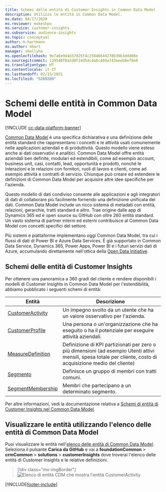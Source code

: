 ```yaml
---
title: Schemi delle entità di Customer Insights in Common Data Model
description: Utilizza le entità in Common Data Model.
ms.date: 04/17/2020
ms.reviewer: mukeshpo
ms.service: customer-insights
ms.subservice: audience-insights
ms.topic: conceptual
author: m-hartmann
ms.author: mhart
manager: shellyha
ms.openlocfilehash: 9e7a6e944d37d25f4c25846644278b39b3ddd08e
ms.sourcegitcommit: 139548f8a2d0f24d54c4a6c404a743eeeb8ef8e0
ms.translationtype: HT
ms.contentlocale: it-IT
ms.lasthandoff: 02/15/2021
ms.locfileid: "5269289"
---
```

# <a name="entity-schemas-in-common-data-model"></a>Schemi delle entità in Common Data Model

[!INCLUDE [cc-data-platform-banner](../includes/cc-data-platform-banner.md)]

[Common Data Model](https://docs.microsoft.com/common-data-model/) è una specifica dichiarativa e una definizione delle entità standard che rappresentano i concetti e le attività usati comunemente nelle applicazioni aziendali e di produttività. Questo modello viene esteso anche ai dati osservativi e analitici. Common Data Model offre entità aziendali ben definite, modulari ed estendibili, come ad esempio account, business unit, casi, contatti, lead, opportunità e prodotti, nonché le interazioni e le relazioni con fornitori, ruoli di lavoro e clienti, come ad esempio attività e contratti di servizio. Chiunque può creare ed estendere le definizioni di Common Data Model per acquisire altre idee specifiche per l'azienda.

Questo modello di dati condiviso consente alle applicazioni e agli integratori di dati di collaborare più facilmente fornendo una definizione unificata dei dati. Common Data Model include un ricco sistema di metadati con entità, relazioni, gerarchie, tratti standard e altro. Trae origine dalle app di Dynamics 365 ed è open source su GitHub con oltre 260 entità standard. Un vasto sistema di partner interni ed esterni contribuisce al Common Data Model con concetti specifici del settore.

Più sistemi e piattaforme implementano oggi Common Data Model, tra cui i flussi di dati di Power BI e Azure Data Services. È già supportato in Common Data Service, Dynamics 365, Power Apps, Power BI e i futuri servizi dati di Azure, accumulando direttamente nell'ottica della [Open Data Initiative](https://www.microsoft.com/open-data-initiative).

## <a name="customer-insights-entity-schemas"></a>Schemi delle entità di Customer Insights

Per ottenere una panoramica a 360 gradi del cliente e rendere disponibili i modelli di Customer Insights in Common Data Model per l'estendibilità, abbiamo pubblicato i seguenti schemi di entità:

| Entità | Descrizione |
|---------|---------|
|[CustomerActivity](https://docs.microsoft.com/common-data-model/schema/core/applicationcommon/foundationcommon/crmcommon/solutions/customerinsights/customeractivity) | Un impegno svolto da un utente che ha un valore osservativo per l'azienda. |
|[CustomerProfile](https://docs.microsoft.com/common-data-model/schema/core/applicationcommon/foundationcommon/crmcommon/solutions/customerinsights/customerprofile) | Una persona o un'organizzazione che ha eseguito o ha il potenziale per eseguire attività aziendali. |
|[MeasureDefinition](https://docs.microsoft.com/common-data-model/schema/core/applicationcommon/foundationcommon/crmcommon/solutions/customerinsights/measuredefinition) | Definizione di KPI partizionati per zero o più dimensioni (ad esempio Utenti attivi mensili, spesa totale per cliente, costo di acquisizione medio del cliente) |
|[Segmento ](https://docs.microsoft.com/common-data-model/schema/core/applicationcommon/foundationcommon/crmcommon/solutions/customerinsights/segment) | Definisce un gruppo di membri con tratti comuni. |
|[SegmentMembership](https://docs.microsoft.com/common-data-model/schema/core/applicationcommon/foundationcommon/crmcommon/solutions/customerinsights/segmentmembership) | Membri che partecipano a un determinato segmento. |

Per altre informazioni, vedi la documentazione relativa a [Schemi di entità di Customer Insights nel Common Data Model](https://docs.microsoft.com/common-data-model/schema/core/applicationcommon/foundationcommon/crmcommon/solutions/customerinsights/overview).

## <a name="view-entities-using-the-common-data-model-entity-navigator"></a>Visualizzare le entità utilizzando l'elenco delle entità di Common Data Model

Puoi visualizzare le entità nell'[elenco delle entità di Common Data Model](https://microsoft.github.io/CDM/). Seleziona il pulsante **Carica da GitHub** e vai a **foundationCommon** > **crmCommon** > **solutions** > **customerInsights** dove troverai l'elenco delle entità di Customer Insights e le relative definizioni.
> [!div class="mx-imgBorder"]
> ![Elenco di entità CDM che mostra l'entità CustomerActivity](media/CDM-entity-navigator.png "Elenco di entità CDM che mostra l'entità CustomerActivity")


[!INCLUDE[footer-include](../includes/footer-banner.md)]